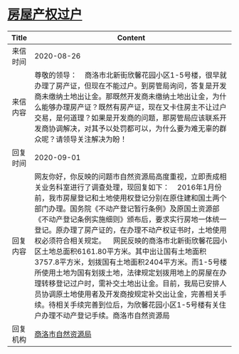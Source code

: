 # <a href="http://www.shangluo.gov.cn/zmhd/ldxxxx.jsp?urltype=leadermail.LeaderMailContentUrl&wbtreeid=1112&leadermailid=6368">房屋产权过户</a>
| Title |                                                                                                                                                                                            Content                                                                                                                                                                                             |
|:-----:|------------------------------------------------------------------------------------------------------------------------------------------------------------------------------------------------------------------------------------------------------------------------------------------------------------------------------------------------------------------------------------------------|
| 来信时间  | 2020-08-26                                                                                                                                                                                                                                                                                                                                                                                     |
| 来信内容  | 尊敬的领导：    商洛市北新街欣馨花园小区1-5号楼，很早就办理了房产证，但现在不能过户。到房管局询问，答复是开发商未缴纳土地出让金。那既然开发商未缴纳土地出让金，为什么能够办理房产证？既然有房产证，现在又卡住房主不让过户交易，是何道理？如果是开发商的问题，那房管局应该联系开发商协调解决，对其予以处罚都可以，为什么要为难无辜的群众呢？请领导关注解决为盼！                                                                                                                                                                                                            |
| 回复时间  | 2020-09-01                                                                                                                                                                                                                                                                                                                                                                                     |
| 回复内容  | 网友你好，你反映的问题市自然资源局高度重视，立即责成相关业务科室进行了调查处理，现回复如下：    2016年1月份前，我市房屋登记和土地使用权登记分别在原住建和国土两个部门办理。国务院《不动产登记暂行条例》及原国土资源部《不动产登记条例实施细则》颁布后，要求实行房地一体统一登记。原办理了房产证的，在办理不动产权证书时，土地使用权必须符合相关规定。    网民反映的商洛市北新街欣馨花园小区土地总面积6161.80平方米。其中出让国有土地面积3757.8平方米，划拨国有土地面积2404平方米。而1-5号楼所使用土地为国有划拨土地，法律规定划拨用地上的房屋在办理转移登记过户时，需补交土地出让金。目前，我局已安排人员协调原土地使用者及开发商按规定补交出让金，完善相关手续。待相关手续完善到位后，为欣馨花园小区1-5号楼有关住户办理不动产登记手续。商洛市自然资源局 |
| 回复机构  | <a href="../../categories/agencies/商洛市自然资源局.md">商洛市自然资源局</a>                                                                                                                                                                                                                                                                                                                                   |